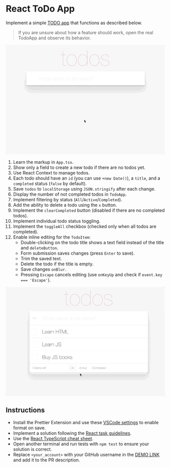 # React ToDo App

Implement a simple [TODO app](https://mate-academy.github.io/react_todo-app/) that functions as described below.

> If you are unsure about how a feature should work, open the real TodoApp and observe its behavior.

![todoapp](./description/todoapp.gif)

1. Learn the markup in `App.tsx`.
2. Show only a field to create a new todo if there are no todos yet.
3. Use React Context to manage todos.
4. Each todo should have an `id` (you can use `+new Date()`), a `title`, and a `completed` status (`false` by default).
5. Save `todos` to `localStorage` using `JSON.stringify` after each change.
6. Display the number of not completed todos in `TodoApp`.
7. Implement filtering by status (`All`/`Active`/`Completed`).
8. Add the ability to delete a todo using the `x` button.
9. Implement the `clearCompleted` button (disabled if there are no completed todos).
10. Implement individual todo status toggling.
11. Implement the `toggleAll` checkbox (checked only when all todos are completed).
12. Enable inline editing for the `TodoItem`:
    - Double-clicking on the todo title shows a text field instead of the title and `deleteButton`.
    - Form submission saves changes (press `Enter` to save).
    - Trim the saved text.
    - Delete the todo if the title is empty.
    - Save changes `onBlur`.
    - Pressing `Escape` cancels editing (use `onKeyUp` and check if `event.key === 'Escape'`).

![todoedit](./description/edittodo.gif)

## Instructions

- Install the Prettier Extension and use these [VSCode settings](https://mate-academy.github.io/fe-program/tools/vscode/settings.json) to enable format on save.
- Implement a solution following the [React task guidelines](https://github.com/mate-academy/react_task-guideline#react-tasks-guideline).
- Use the [React TypeScript cheat sheet](https://mate-academy.github.io/fe-program/js/extra/react-typescript).
- Open another terminal and run tests with `npm test` to ensure your solution is correct.
- Replace `<your_account>` with your GitHub username in the [DEMO LINK](https://Kirill1908.github.io/react_todo-app/) and add it to the PR description.
